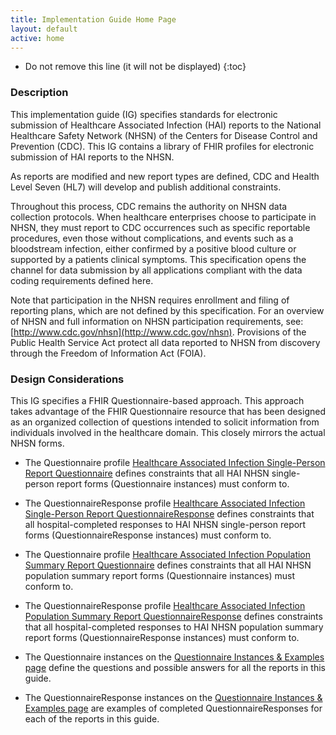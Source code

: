 ```yaml
---
title: Implementation Guide Home Page
layout: default
active: home
---
```


<!-- { :.no_toc } -->

<!-- TOC  the css styling for this is \pages\assets\css\project.css under 'markdown-toc'-->

* Do not remove this line (it will not be displayed)
{:toc}

<!-- end TOC -->

### Description

This implementation guide (IG) specifies standards for electronic submission of Healthcare Associated Infection (HAI) reports to the National Healthcare Safety Network (NHSN) of the Centers for Disease Control and Prevention (CDC). This IG contains a library of FHIR profiles for electronic submission of HAI reports to the NHSN.

As reports are modified and new report types are defined, CDC and Health Level Seven (HL7) will develop and publish additional constraints.

Throughout this process, CDC remains the authority on NHSN data collection protocols. When healthcare enterprises choose to participate in NHSN, they must report to CDC occurrences such as specific reportable procedures, even those without complications, and events such as a bloodstream infection, either confirmed by a positive blood culture or supported by a patients clinical symptoms. This specification opens the channel for data submission by all applications compliant with the data coding requirements defined here.

Note that participation in the NHSN requires enrollment and filing of reporting plans, which are not defined by this specification. For an overview of NHSN and full information on NHSN participation requirements, see: [http://www.cdc.gov/nhsn](http://www.cdc.gov/nhsn). Provisions of the Public Health Service Act protect all data reported to NHSN from discovery through the Freedom of Information Act (FOIA).


### Design Considerations

This IG specifies a FHIR Questionnaire-based approach. This approach takes advantage of the FHIR Questionnaire resource that has been designed as an organized collection of questions intended to solicit information from individuals involved in the healthcare domain. This closely mirrors the actual NHSN forms.

* The Questionnaire profile [Healthcare Associated Infection Single-Person Report Questionnaire](StructureDefinition-hai-single-person-report-questionnaire.html) defines constraints that all HAI NHSN single-person report forms (Questionnaire instances) must conform to.

* The QuestionnaireResponse profile [Healthcare Associated Infection Single-Person Report QuestionnaireResponse](StructureDefinition-hai-single-person-report-questionnaireresponse.html) defines constraints that all hospital-completed responses to HAI NHSN single-person report forms (QuestionnaireResponse instances) must conform to.

* The Questionnaire profile [Healthcare Associated Infection Population Summary Report Questionnaire](StructureDefinition-hai-population-summary-questionnaire.html) defines constraints that all HAI NHSN population summary report forms (Questionnaire instances) must conform to.

* The QuestionnaireResponse profile [Healthcare Associated Infection Population Summary Report QuestionnaireResponse](StructureDefinition-hai-population-summary-questionnaireresponse.html) defines constraints that all hospital-completed responses to HAI NHSN population summary report forms (QuestionnaireResponse instances) must conform to.

* The Questionnaire instances on the [Questionnaire Instances & Examples page](questionnaireInstancesExamples.html) define the questions and possible answers for all the reports in this guide.

* The QuestionnaireResponse instances on the [Questionnaire Instances & Examples page](questionnaireInstancesExamples.html) are examples of completed QuestionnaireResponses for each of the reports in this guide.